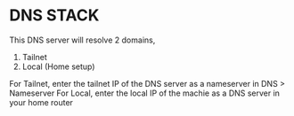 # DNS STACK

This DNS server will resolve 2 domains,
1. Tailnet
2. Local (Home setup)

For Tailnet, enter the tailnet IP of the DNS server as a nameserver in DNS > Nameserver
For Local, enter the local IP of the machie as a DNS server in your home router
